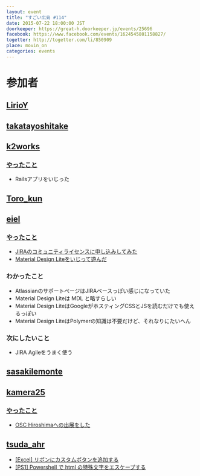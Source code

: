 ```yaml
---
layout: event
title: "すごい広島 #114"
date: 2015-07-22 18:00:00 JST
doorkeeper: https://great-h.doorkeeper.jp/events/25696
facebook: https://www.facebook.com/events/1624545801158827/
togetter: http://togetter.com/li/850909
place: movin_on
categories: events
---
```


# 参加者


## [LirioY](http://twitter.com/LirioY)


## [takatayoshitake](http://twitter.com/takatayoshitake)


## [k2works](https://github.com/k2works)

### [やったこと](https://github.com/great-h/great-h.github.io/issues/1668)

* Railsアプリをいじった


## [Toro_kun](https://twitter.com/Toro_kun)


## [eiel](http://eiel.info/)

### [やったこと](https://github.com/great-h/great-h.github.io/issues/1667)

* [JIRAのコミュニティライセンスに申し込みしてみた](https://www.atlassian.com/ja/software/views/open-source-license-request)
* [Material Design Liteをいじって遊んだ](http://www.getmdl.io)

### わかったこと

* AtlassianのサポートページはJIRAベースっぽい感じになっていた
* Material Design Liteは MDL と略すらしい
* Material Design LiteはGoogleがホスティングCSSとJSを読むだけでも使えるっぽい
* Material Design LiteはPolymerの知識は不要だけど、それなりにたいへん

### 次にしたいこと

* JIRA Agileをうまく使う


## [sasakilemonte](https://github.com/sasakilemonte)


## [kamera25](https://github.com/kamera25)

### [やったこと](https://github.com/great-h/great-h.github.io/issues/1666)

* [OSC Hiroshimaへの出展をした](http://www.ospn.jp/osc2015-hiroshima/)


## [tsuda_ahr](http://twitter.com/tsuda_ahr)

* [\[Excel\] リボンにカスタムボタンを追加する](http://ooltcloud.expressweb.jp/201507/article_24001733.html)
* [\[PS1\] Powershell で html の特殊文字をエスケープする](http://ooltcloud.expressweb.jp/201507/article_24001927.html)
